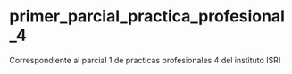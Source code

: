 # primer_parcial_practica_profesional_4
Correspondiente al parcial 1 de practicas profesionales 4 del instituto ISRI

